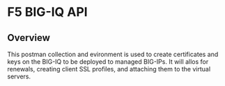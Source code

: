 # F5 BIG-IQ API

## Overview

This postman collection and evironment is used to create certificates and keys on the BIG-IQ to be deployed to managed BIG-IPs. It will allos for renewals, creating client SSL profiles, and attaching them to the virtual servers.

